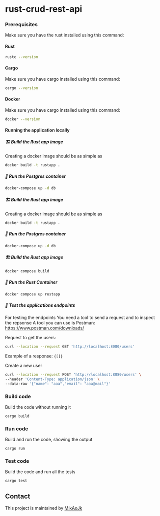 # rust-crud-rest-api

### Prerequisites
Make sure you have the rust installed using this command:
#### Rust
```bash script
rustc --version
```

#### Cargo
Make sure you have cargo installed using this command:
```bash script
cargo --version
```

#### Docker
Make sure you have cargo installed using this command:
```bash script
docker --version
```

#### Running the application locally
##### 🏗️ Build the Rust app image
Creating a docker image should be as simple as
``` bash
docker build -t rustapp .
```

##### 🐘 Run the Postgres container
```bash script
docker-compose up -d db
```

##### 🏗️ Build the Rust app image
Creating a docker image should be as simple as
``` bash
docker build -t rustapp .
```

##### 🐘 Run the Postgres container
```bash script
docker-compose up -d db
```

##### 🏗️ Build the Rust app image
```bash script
docker compose build
```

##### 👟 Run the Rust Container
```bash script
docker compose up rustapp
```

##### 🧪 Test the applications endpoints
For testing the endpoints
You need a tool to send a request and to inspect the repsonse
A tool you can use is Postman: https://www.postman.com/downloads/

Request to get the users:
```bash script
curl --location --request GET 'http://localhost:8080/users'
```
Example of a response:
`{[]}`

Create a new user
```bash script
curl --location --request POST 'http://localhost:8080/users' \
--header 'Content-Type: application/json' \
--data-raw '{"name": "aaa","email": "aaa@mail"}'
```

### Build code
Build the code without running it
```bash script
cargo build
```

### Run code
Build and run the code, showing the output
```bash script
cargo run
```

### Test code
Build the code and run all the tests
```bash script
cargo test
```

## Contact
This project is maintained by [MikAoJk](CODEOWNERS)